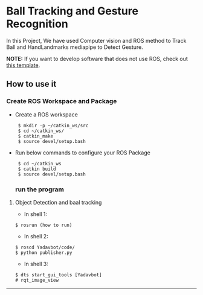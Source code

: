 # Ball Tracking and Gesture Recognition

In this Project, We have used Computer vision and ROS method to Track Ball and HandLandmarks mediapipe to Detect Gesture.

**NOTE:** If you want to develop software that does not use
ROS, check out [this template](https://github.com/duckietown/template-basic).


## How to use it

### Create ROS Workspace and Package
- Create a ROS workspace

       $ mkdir -p ~/catkin_ws/src
       $ cd ~/catkin_ws/
       $ catkin_make
       $ source devel/setup.bash

- Run below commands to configure your ROS Package

       $ cd ~/catkin_ws
       $ catkin build
       $ source devel/setup.bash
    ### run the program
1. Object Detection and baal tracking
       
      - In shell 1:
     
       $ rosrun (how to run)
       
      - In shell 2:
     
       $ roscd Yadavbot/code/
       $ python publisher.py
       
      - In shell 3:
       
       $ dts start_gui_tools [Yadavbot]
       # rqt_image_view



***
